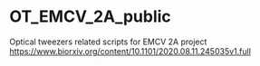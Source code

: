 # OT_EMCV_2A_public
Optical tweezers related scripts for EMCV 2A project
https://www.biorxiv.org/content/10.1101/2020.08.11.245035v1.full 
